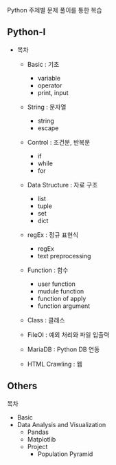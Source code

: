 Python 주제별 문제 풀이를 통한 복습

## Python-I 

* 목차  
  * Basic : 기초
    * variable
    * operator
    * print, input 
    
  * String : 문자열
    * string 
    * escape
    
  * Control : 조건문, 반복문  
    * if 
    * while
    * for
    
  * Data Structure : 자료 구조 
    * list
    * tuple
    * set 
    * dict
    
  * regEx : 정규 표현식 
    * regEx  
    * text preprocessing 
  
  * Function : 함수
    * user function
    * mudule function
    * function of apply
    * function argument 
    
  * Class : 클래스
  * FileOI : 예외 처리와 파일 입출력 
  * MariaDB : Python DB 연동
  * HTML Crawling : 웹

## Others

목차 
* Basic
* Data Analysis and Visualization
  * Pandas
  * Matplotlib 
  * Project 
    * Population Pyramid
